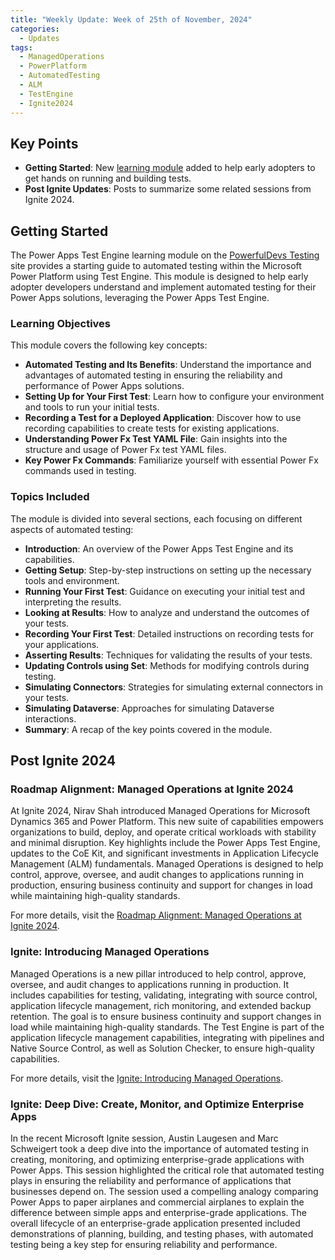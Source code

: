 ```yaml
---
title: "Weekly Update: Week of 25th of November, 2024"
categories:
  - Updates
tags:
  - ManagedOperations
  - PowerPlatform
  - AutomatedTesting
  - ALM
  - TestEngine
  - Ignite2024
---
```


## Key Points
- **Getting Started**: New [learning module](/powerfuldev-testing/learning) added to help early adopters to get hands on running and building tests.
- **Post Ignite Updates**: Posts to summarize some related sessions from Ignite 2024.

## Getting Started

The Power Apps Test Engine learning module on the [PowerfulDevs Testing](https://grant-archibald-ms.github.io/powerfuldev-testing/learning/) site provides a starting guide to automated testing within the Microsoft Power Platform using Test Engine. This module is designed to help early adopter developers understand and implement automated testing for their Power Apps solutions, leveraging the Power Apps Test Engine.

### Learning Objectives

This module covers the following key concepts:
- **Automated Testing and Its Benefits**: Understand the importance and advantages of automated testing in ensuring the reliability and performance of Power Apps solutions.
- **Setting Up for Your First Test**: Learn how to configure your environment and tools to run your initial tests.
- **Recording a Test for a Deployed Application**: Discover how to use recording capabilities to create tests for existing applications.
- **Understanding Power Fx Test YAML File**: Gain insights into the structure and usage of Power Fx test YAML files.
- **Key Power Fx Commands**: Familiarize yourself with essential Power Fx commands used in testing.

### Topics Included

The module is divided into several sections, each focusing on different aspects of automated testing:
- **Introduction**: An overview of the Power Apps Test Engine and its capabilities.
- **Getting Setup**: Step-by-step instructions on setting up the necessary tools and environment.
- **Running Your First Test**: Guidance on executing your initial test and interpreting the results.
- **Looking at Results**: How to analyze and understand the outcomes of your tests.
- **Recording Your First Test**: Detailed instructions on recording tests for your applications.
- **Asserting Results**: Techniques for validating the results of your tests.
- **Updating Controls using Set**: Methods for modifying controls during testing.
- **Simulating Connectors**: Strategies for simulating external connectors in your tests.
- **Simulating Dataverse**: Approaches for simulating Dataverse interactions.
- **Summary**: A recap of the key points covered in the module.

## Post Ignite 2024

### Roadmap Alignment: Managed Operations at Ignite 2024

At Ignite 2024, Nirav Shah introduced Managed Operations for Microsoft Dynamics 365 and Power Platform. This new suite of capabilities empowers organizations to build, deploy, and operate critical workloads with stability and minimal disruption. Key highlights include the Power Apps Test Engine, updates to the CoE Kit, and significant investments in Application Lifecycle Management (ALM) fundamentals. Managed Operations is designed to help control, approve, oversee, and audit changes to applications running in production, ensuring business continuity and support for changes in load while maintaining high-quality standards.

For more details, visit the [Roadmap Alignment: Managed Operations at Ignite 2024](/powerfuldev-testing/announcements/2024/11/19/roadmap-aligment-managed-operations-at-ignite-2024/).

### Ignite: Introducing Managed Operations

Managed Operations is a new pillar introduced to help control, approve, oversee, and audit changes to applications running in production. It includes capabilities for testing, validating, integrating with source control, application lifecycle management, rich monitoring, and extended backup retention. The goal is to ensure business continuity and support changes in load while maintaining high-quality standards. The Test Engine is part of the application lifecycle management capabilities, integrating with pipelines and Native Source Control, as well as Solution Checker, to ensure high-quality capabilities.

For more details, visit the [Ignite: Introducing Managed Operations](https://grant-archibald-ms.github.io/powerfuldev-testing/announcements/2024/11/27/ignite-introducing-managed-operations/).

### Ignite: Deep Dive: Create, Monitor, and Optimize Enterprise Apps

In the recent Microsoft Ignite session, Austin Laugesen and Marc Schweigert took a deep dive into the importance of automated testing in creating, monitoring, and optimizing enterprise-grade applications with Power Apps. This session highlighted the critical role that automated testing plays in ensuring the reliability and performance of applications that businesses depend on. The session used a compelling analogy comparing Power Apps to paper airplanes and commercial airplanes to explain the difference between simple apps and enterprise-grade applications. The overall lifecycle of an enterprise-grade application presented included demonstrations of planning, building, and testing phases, with automated testing being a key step for ensuring reliability and performance.
